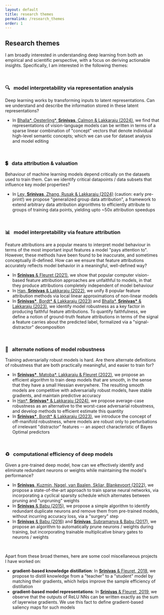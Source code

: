 ```yaml
---
layout: default
title: research themes
permalink: /research_themes
order: 1
---
```


## **Research themes** 

I am broadly interested in understanding deep learning from both an empirical and scientific perspective, with a focus on deriving actionable insights. Specifically, I am interested in the following themes:

<br>

### :mag: &nbsp; **model interpretability via representation analysis**
Deep learning works by transforming inputs to latent representations. Can we understand and describe the information stored in these latent representations?
- In [Bhalla\*, Oesterling\*, **Srinivas**, Calmon & Lakkaraju (2024)](https://arxiv.org/abs/2402.10376), we find that representations of vision-language models can be written in terms of a sparse linear combination of "concept" vectors that denote individual high-level semantic concepts; which we can use for dataset analysis and model editing

<br>

### :heavy_dollar_sign: &nbsp; **data attribution & valuation**
Behaviour of machine learning models depend critically on the datasets used to train them. Can we identify critical datapoints / data subsets that influence key model properties? 
- In [Ley, **Srinivas**, Zhang, Rusak & Lakkaraju (2024)](https://arxiv.org/abs/2410.09940) (caution: early pre-print!) we propose "generalized group data attribution", a framework to extend arbitrary data attribution algrorithms to efficiently attribute to groups of training data points, yielding upto ~50x attribution speedups

<br>

### :bar_chart: &nbsp;  **model interpretability via feature attribution**  
Feature attributions are a popular means to interpret model behaviour in terms of the most important input features a model "pays attention to". However, these methods have been found to be inaccurate, and sometimes conceptually ill-defined. How can we ensure that feature attributions accurately reflects model behavior in a meaningful, well-defined way?

- In [**Srinivas** & Fleuret (2021)](https://openreview.net/forum?id=dYeAHXnpWJ4), we show that popular computer vision-based feature attribution approaches are unfaithful to models, in that they produce attributions completely independent of model behaviour
- In [Han, **Srinivas** & Lakkaraju (2022)](https://arxiv.org/abs/2206.01254), we unify 8 popular feature attribution methods via local linear approximations of non-linear models
- In [**Srinivas\***, Bordt* & Lakkaraju (2023)](https://arxiv.org/abs/2305.19101) and [Bhalla*, **Srinivas\*** & Lakkaraju (2023)](https://arxiv.org/abs/2307.15007), we identify model robustness as a key factor in producing faithful feature attributions. To quantify faithfulness, we define a notion of ground-truth feature attributions in terms of the signal a feature carries about the predicted label, formalized via a "signal-distractor" decomposition

<br>

### :muscle: &nbsp; **alternate notions of model robustness** 
Training adversarially robust models is hard. Are there alternate definitions of robustness that are both practically meaningful, and easier to train for? 
- In [**Srinivas\***, Matoba*, Lakkaraju & Fleuret (2022)](https://arxiv.org/abs/2206.07144), we propose an efficient algorithm to train deep models that are smooth, in the sense that they have a small Hessian everywhere. The resulting smooth models are competitive with adversarially robust models, have stable gradients, and maintain predictive accuracy
- In [Han*, **Srinivas\*** & Lakkaraju (2024)](https://arxiv.org/abs/2307.13885), we propose average-case robustness as an alternative to the worst-case adversarial robustness, and develop methods to efficient estimate this quantity
- In [**Srinivas\***, Bordt* & Lakkaraju (2023)](https://arxiv.org/abs/2305.19101), we introduce the concept of off-manifold robustness, where models are robust only to perturbations of irrelevant "distractor" features -- an aspect characteristic of Bayes Optimal predictors

<br>

### :recycle: &nbsp; **computational efficiency of deep models** 
Given a pre-trained deep model, how can we effectively identify and eliminate redundant neurons or weights while maintaining the model's performance?
- In [**Srinivas**, Kuzmin, Nagel, van Baalen, Skliar, Blankevoort (2022)](https://openaccess.thecvf.com/content/CVPR2022W/ECV/html/Srinivas_Cyclical_Pruning_for_Sparse_Neural_Networks_CVPRW_2022_paper.html), we propose a state-of-the-art approach to train sparse neural networks, via incorporating a cyclical sparsity schedule which alternates between pruning and "unpruning" weights
- In [**Srinivas** & Babu (2015)](http://arxiv.org/abs/1507.06149), we propose a simple algorithm to identify redundant duplicate neurons and remove them from pre-trained models, without incurring accuracy loss, via a "surgery" step
- In [**Srinivas** & Babu (2016)](http://www.bmva.org/bmvc/2016/papers/paper104/index.html) and [**Srinivas**, Subramanya & Babu (2017)](https://arxiv.org/abs/1611.06694), we propose an algorithm to automatically prune neurons / weights during training, but incorporating trainable multiplicative binary gates to neurons / weights

<br>

Apart from these broad themes, here are some cool miscellaneous projects I have worked on:
- **gradient-based knowledge distillation**: In [**Srinivas** & Fleuret, 2018](http://proceedings.mlr.press/v80/srinivas18a.html), we propose to distill knowledge from a "teacher" to a "student" model by matching their gradients, which helps improve the sample efficiency of distillation
- **gradient-based model representations**: In [**Srinivas** & Fleuret, 2019](https://papers.nips.cc/paper/2019/hash/80537a945c7aaa788ccfcdf1b99b5d8f-Abstract.html), we observe that the outputs of ReLU NNs can be written exactly as the sum of layerwise gradients. We use this fact to define gradient-based saliency maps for such models

<br>


